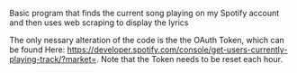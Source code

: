 Basic program that finds the current song playing on my Spotify account and then uses web scraping to display the lyrics

The only nessary alteration of the code is the the OAuth Token, which can be found Here: https://developer.spotify.com/console/get-users-currently-playing-track/?market=. Note that the Token needs to be reset each hour.
